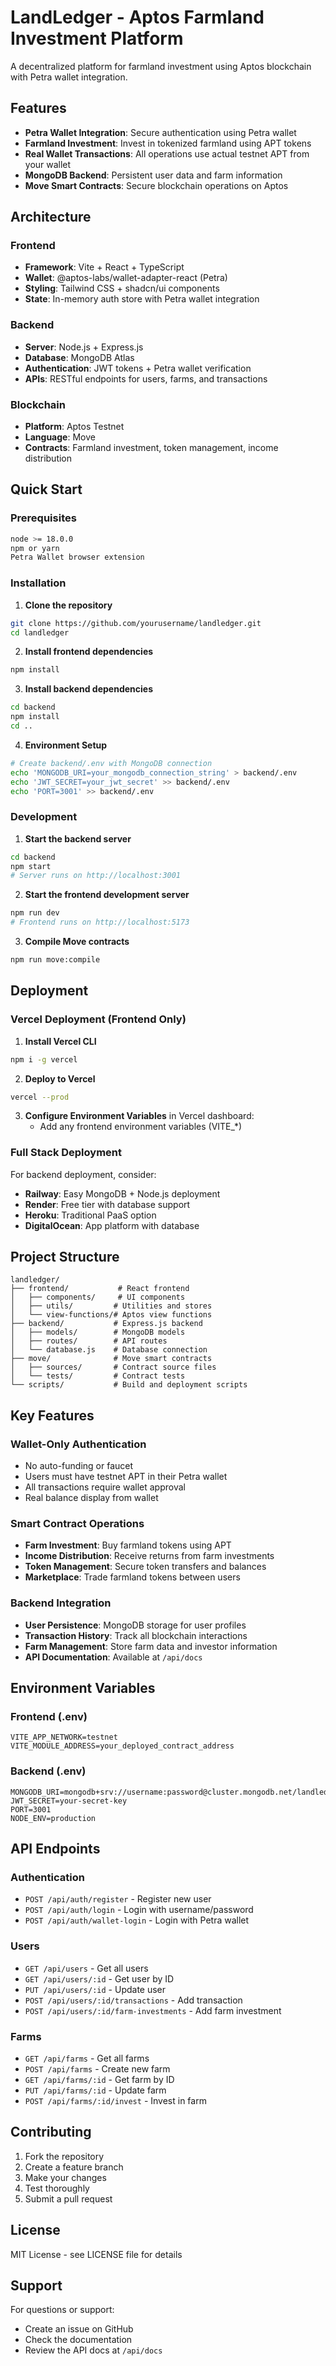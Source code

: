 # LandLedger - Aptos Farmland Investment Platform

A decentralized platform for farmland investment using Aptos blockchain with Petra wallet integration.

## Features

- **Petra Wallet Integration**: Secure authentication using Petra wallet
- **Farmland Investment**: Invest in tokenized farmland using APT tokens
- **Real Wallet Transactions**: All operations use actual testnet APT from your wallet
- **MongoDB Backend**: Persistent user data and farm information
- **Move Smart Contracts**: Secure blockchain operations on Aptos

## Architecture

### Frontend
- **Framework**: Vite + React + TypeScript
- **Wallet**: @aptos-labs/wallet-adapter-react (Petra)
- **Styling**: Tailwind CSS + shadcn/ui components
- **State**: In-memory auth store with Petra wallet integration

### Backend
- **Server**: Node.js + Express.js
- **Database**: MongoDB Atlas
- **Authentication**: JWT tokens + Petra wallet verification
- **APIs**: RESTful endpoints for users, farms, and transactions

### Blockchain
- **Platform**: Aptos Testnet
- **Language**: Move
- **Contracts**: Farmland investment, token management, income distribution

## Quick Start

### Prerequisites
```bash
node >= 18.0.0
npm or yarn
Petra Wallet browser extension
```

### Installation

1. **Clone the repository**
```bash
git clone https://github.com/yourusername/landledger.git
cd landledger
```

2. **Install frontend dependencies**
```bash
npm install
```

3. **Install backend dependencies**
```bash
cd backend
npm install
cd ..
```

4. **Environment Setup**
```bash
# Create backend/.env with MongoDB connection
echo 'MONGODB_URI=your_mongodb_connection_string' > backend/.env
echo 'JWT_SECRET=your_jwt_secret' >> backend/.env
echo 'PORT=3001' >> backend/.env
```

### Development

1. **Start the backend server**
```bash
cd backend
npm start
# Server runs on http://localhost:3001
```

2. **Start the frontend development server**
```bash
npm run dev
# Frontend runs on http://localhost:5173
```

3. **Compile Move contracts**
```bash
npm run move:compile
```

## Deployment

### Vercel Deployment (Frontend Only)

1. **Install Vercel CLI**
```bash
npm i -g vercel
```

2. **Deploy to Vercel**
```bash
vercel --prod
```

3. **Configure Environment Variables** in Vercel dashboard:
   - Add any frontend environment variables (VITE_*)

### Full Stack Deployment

For backend deployment, consider:
- **Railway**: Easy MongoDB + Node.js deployment
- **Render**: Free tier with database support
- **Heroku**: Traditional PaaS option
- **DigitalOcean**: App platform with database

## Project Structure

```
landledger/
├── frontend/           # React frontend
│   ├── components/     # UI components
│   ├── utils/         # Utilities and stores
│   └── view-functions/# Aptos view functions
├── backend/           # Express.js backend
│   ├── models/        # MongoDB models
│   ├── routes/        # API routes
│   └── database.js    # Database connection
├── move/              # Move smart contracts
│   ├── sources/       # Contract source files
│   └── tests/         # Contract tests
└── scripts/           # Build and deployment scripts
```

## Key Features

### Wallet-Only Authentication
- No auto-funding or faucet
- Users must have testnet APT in their Petra wallet
- All transactions require wallet approval
- Real balance display from wallet

### Smart Contract Operations
- **Farm Investment**: Buy farmland tokens using APT
- **Income Distribution**: Receive returns from farm investments
- **Token Management**: Secure token transfers and balances
- **Marketplace**: Trade farmland tokens between users

### Backend Integration
- **User Persistence**: MongoDB storage for user profiles
- **Transaction History**: Track all blockchain interactions
- **Farm Management**: Store farm data and investor information
- **API Documentation**: Available at `/api/docs`

## Environment Variables

### Frontend (.env)
```
VITE_APP_NETWORK=testnet
VITE_MODULE_ADDRESS=your_deployed_contract_address
```

### Backend (.env)
```
MONGODB_URI=mongodb+srv://username:password@cluster.mongodb.net/landledger
JWT_SECRET=your-secret-key
PORT=3001
NODE_ENV=production
```

## API Endpoints

### Authentication
- `POST /api/auth/register` - Register new user
- `POST /api/auth/login` - Login with username/password
- `POST /api/auth/wallet-login` - Login with Petra wallet

### Users
- `GET /api/users` - Get all users
- `GET /api/users/:id` - Get user by ID
- `PUT /api/users/:id` - Update user
- `POST /api/users/:id/transactions` - Add transaction
- `POST /api/users/:id/farm-investments` - Add farm investment

### Farms
- `GET /api/farms` - Get all farms
- `POST /api/farms` - Create new farm
- `GET /api/farms/:id` - Get farm by ID
- `PUT /api/farms/:id` - Update farm
- `POST /api/farms/:id/invest` - Invest in farm

## Contributing

1. Fork the repository
2. Create a feature branch
3. Make your changes
4. Test thoroughly
5. Submit a pull request

## License

MIT License - see LICENSE file for details

## Support

For questions or support:
- Create an issue on GitHub
- Check the documentation
- Review the API docs at `/api/docs`
